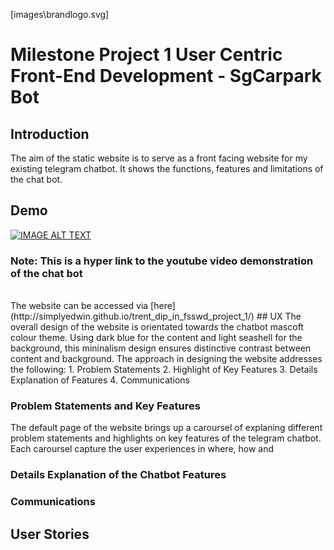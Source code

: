 [images\brandlogo.svg]
# Milestone Project 1 User Centric Front-End Development - SgCarpark Bot
## Introduction
The aim of the static website is to serve as a front facing website for my existing telegram chatbot. It 
shows the functions, features and limitations of the chat bot.
## Demo
[![IMAGE ALT TEXT](http://img.youtube.com/vi/iQbpbqOcjbg/0.jpg)](http://www.youtube.com/watch?v=iQbpbqOcjbg "Telegram Chat Bot")<br />
### Note: This is a hyper link to the youtube video demonstration of the chat bot
<br />
The website can be accessed via [here](http://simplyedwin.github.io/trent_dip_in_fsswd_project_1/)
## UX
The overall design of the website is orientated towards the chatbot mascoft colour theme. Using dark blue for the content and light seashell for the background, this mininalism design ensures distinctive contrast between content and background. The approach in designing the website addresses the following:
1. Problem Statements
2. Highlight of Key Features 
3. Details Explanation of Features
4. Communications

<br />

### Problem Statements and Key Features
The default page of the website brings up a caroursel of explaning different problem statements and highlights on key features of the telegram chatbot. Each caroursel capture the user experiences in where, how and  

### Details Explanation of the Chatbot Features

### Communications



## User Stories